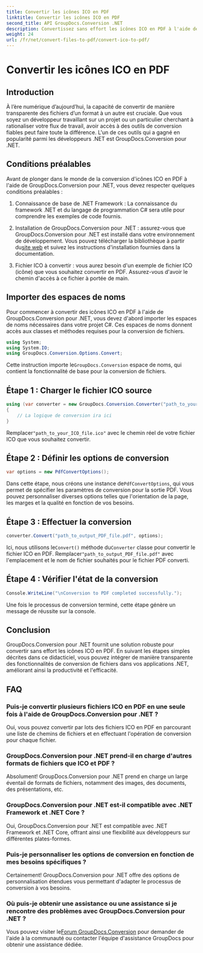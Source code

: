 ```yaml
---
title: Convertir les icônes ICO en PDF
linktitle: Convertir les icônes ICO en PDF
second_title: API GroupDocs.Conversion .NET
description: Convertissez sans effort les icônes ICO en PDF à l'aide de GroupDocs.Conversion pour .NET. Augmentez la productivité avec les étapes simples décrites dans ce didacticiel.
weight: 24
url: /fr/net/convert-files-to-pdf/convert-ico-to-pdf/
---
```


# Convertir les icônes ICO en PDF

## Introduction
À l’ère numérique d’aujourd’hui, la capacité de convertir de manière transparente des fichiers d’un format à un autre est cruciale. Que vous soyez un développeur travaillant sur un projet ou un particulier cherchant à rationaliser votre flux de travail, avoir accès à des outils de conversion fiables peut faire toute la différence. L'un de ces outils qui a gagné en popularité parmi les développeurs .NET est GroupDocs.Conversion pour .NET.
## Conditions préalables
Avant de plonger dans le monde de la conversion d'icônes ICO en PDF à l'aide de GroupDocs.Conversion pour .NET, vous devez respecter quelques conditions préalables :
1. Connaissance de base de .NET Framework : La connaissance du framework .NET et du langage de programmation C# sera utile pour comprendre les exemples de code fournis.
   
2.  Installation de GroupDocs.Conversion pour .NET : assurez-vous que GroupDocs.Conversion pour .NET est installé dans votre environnement de développement. Vous pouvez télécharger la bibliothèque à partir du[site web](https://releases.groupdocs.com/conversion/net/) et suivez les instructions d'installation fournies dans la documentation.
3. Fichier ICO à convertir : vous aurez besoin d'un exemple de fichier ICO (icône) que vous souhaitez convertir en PDF. Assurez-vous d'avoir le chemin d'accès à ce fichier à portée de main.

## Importer des espaces de noms
Pour commencer à convertir des icônes ICO en PDF à l'aide de GroupDocs.Conversion pour .NET, vous devez d'abord importer les espaces de noms nécessaires dans votre projet C#. Ces espaces de noms donnent accès aux classes et méthodes requises pour la conversion de fichiers.

```csharp
using System;
using System.IO;
using GroupDocs.Conversion.Options.Convert;
```
 Cette instruction importe le`GroupDocs.Conversion` espace de noms, qui contient la fonctionnalité de base pour la conversion de fichiers.
## Étape 1 : Charger le fichier ICO source
```csharp
using (var converter = new GroupDocs.Conversion.Converter("path_to_your_ICO_file.ico"))
{
    // La logique de conversion ira ici
}
```
 Remplacer`"path_to_your_ICO_file.ico"` avec le chemin réel de votre fichier ICO que vous souhaitez convertir.
## Étape 2 : Définir les options de conversion
```csharp
var options = new PdfConvertOptions();
```
 Dans cette étape, nous créons une instance de`PdfConvertOptions`, qui vous permet de spécifier les paramètres de conversion pour la sortie PDF. Vous pouvez personnaliser diverses options telles que l'orientation de la page, les marges et la qualité en fonction de vos besoins.
## Étape 3 : Effectuer la conversion
```csharp
converter.Convert("path_to_output_PDF_file.pdf", options);
```
 Ici, nous utilisons le`Convert()` méthode du`Converter` classe pour convertir le fichier ICO en PDF. Remplacer`"path_to_output_PDF_file.pdf"` avec l'emplacement et le nom de fichier souhaités pour le fichier PDF converti.
## Étape 4 : Vérifier l'état de la conversion
```csharp
Console.WriteLine("\nConversion to PDF completed successfully.");
```
Une fois le processus de conversion terminé, cette étape génère un message de réussite sur la console.

## Conclusion
GroupDocs.Conversion pour .NET fournit une solution robuste pour convertir sans effort les icônes ICO en PDF. En suivant les étapes simples décrites dans ce didacticiel, vous pouvez intégrer de manière transparente des fonctionnalités de conversion de fichiers dans vos applications .NET, améliorant ainsi la productivité et l'efficacité.
## FAQ
### Puis-je convertir plusieurs fichiers ICO en PDF en une seule fois à l'aide de GroupDocs.Conversion pour .NET ?
Oui, vous pouvez convertir par lots des fichiers ICO en PDF en parcourant une liste de chemins de fichiers et en effectuant l'opération de conversion pour chaque fichier.
### GroupDocs.Conversion pour .NET prend-il en charge d'autres formats de fichiers que ICO et PDF ?
Absolument! GroupDocs.Conversion pour .NET prend en charge un large éventail de formats de fichiers, notamment des images, des documents, des présentations, etc.
### GroupDocs.Conversion pour .NET est-il compatible avec .NET Framework et .NET Core ?
Oui, GroupDocs.Conversion pour .NET est compatible avec .NET Framework et .NET Core, offrant ainsi une flexibilité aux développeurs sur différentes plates-formes.
### Puis-je personnaliser les options de conversion en fonction de mes besoins spécifiques ?
Certainement! GroupDocs.Conversion pour .NET offre des options de personnalisation étendues vous permettant d'adapter le processus de conversion à vos besoins.
### Où puis-je obtenir une assistance ou une assistance si je rencontre des problèmes avec GroupDocs.Conversion pour .NET ?
 Vous pouvez visiter le[Forum GroupDocs.Conversion](https://forum.groupdocs.com/c/conversion/11) pour demander de l'aide à la communauté ou contacter l'équipe d'assistance GroupDocs pour obtenir une assistance dédiée.